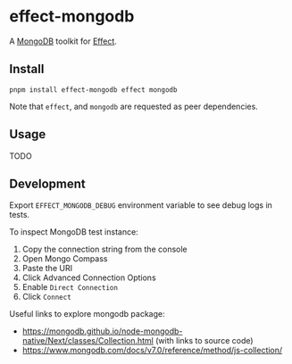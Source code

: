 # effect-mongodb

A [MongoDB](https://github.com/mongodb/node-mongodb-native) toolkit for [Effect](https://github.com/Effect-TS/effect/).

## Install

```shell
pnpm install effect-mongodb effect mongodb
```

Note that `effect`, and `mongodb` are requested as peer dependencies.

## Usage

TODO

## Development

Export `EFFECT_MONGODB_DEBUG` environment variable to see debug logs in tests.

To inspect MongoDB test instance:

1. Copy the connection string from the console
2. Open Mongo Compass
3. Paste the URI
4. Click Advanced Connection Options
5. Enable `Direct Connection`
6. Click `Connect`

Useful links to explore mongodb package:

- https://mongodb.github.io/node-mongodb-native/Next/classes/Collection.html (with links to source code)
- https://www.mongodb.com/docs/v7.0/reference/method/js-collection/